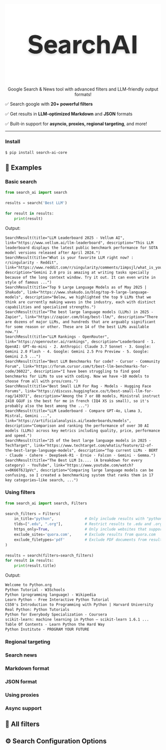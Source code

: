 <p align="center">
    <img src="https://github.com/jpjacobpadilla/SearchAI/blob/89e015df725990b3a3d9a35e6341b95a30ec1842/logo.png">
Google Search & News tool with advanced filters and LLM-friendly output formats!
</p>


✅ Search google with **20+ powerful filters**  

✅ Get results in **LLM-optimized Markdown** and **JSON** formats 

✅ Built-in support for **asyncio, proxies, regional targeting**, and more!

---

### Install

```
$ pip install search-ai-core
```

## 🚀 Examples

### Basic search

```python
from search_ai import search

results = search('Best LLM')

for result in results:
    print(result)
```

Output:

```plaintext
SearchResult(title="LLM Leaderboard 2025 - Vellum AI", link="https://www.vellum.ai/llm-leaderboard", description="This LLM leaderboard displays the latest public benchmark performance for SOTA model versions released after April 2024.")
SearchResult(title="What is your favorite LLM right now? : r/singularity - Reddit", link="https://www.reddit.com/r/singularity/comments/1impsjl/what_is_your_favorite_llm_right_now/", description="Gemini 2.0 pro is amazing at writing tasks specially because of the long context window. Try it out. It can even write in style of famous ...")
SearchResult(title="Top 9 Large Language Models as of May 2025 | Shakudo", link="https://www.shakudo.io/blog/top-9-large-language-models", description="Below, we highlighted the top 9 LLMs that we think are currently making waves in the industry, each with distinct capabilities and specialized strengths.")
SearchResult(title="The best large language models (LLMs) in 2025 - Zapier", link="https://zapier.com/blog/best-llm/", description="There are dozens of major LLMs, and hundreds that are arguably significant for some reason or other. These are 14 of the best LLMs available now.")
SearchResult(title="LLM Rankings - OpenRouter", link="https://openrouter.ai/rankings", description="Leaderboard · 1. OpenAI: GPT-4o-mini · 2. Anthropic: Claude 3.7 Sonnet · 3. Google: Gemini 2.0 Flash · 4. Google: Gemini 2.5 Pro Preview · 5. Google: Gemini 2.5 ...")
SearchResult(title="Best LLM Benchmarks for code? - Cursor - Community Forum", link="https://forum.cursor.com/t/best-llm-benchmarks-for-code/36022", description="I have been struggling to find good benchmarks for LLMs to use with coding. Now we have ~10 models to choose from all with pros/cons.")
SearchResult(title="Best Small LLM For Rag - Models - Hugging Face Forums", link="https://discuss.huggingface.co/t/best-small-llm-for-rag/143971", description="Among the 7 or 8B models, Ministral instruct 2410 GGUF is the best for me in french (IQ4 XS is small), so it's probably also the best among the ...")
SearchResult(title="LLM Leaderboard - Compare GPT-4o, Llama 3, Mistral, Gemini ...", link="https://artificialanalysis.ai/leaderboards/models", description="Comparison and ranking the performance of over 30 AI models (LLMs) across key metrics including quality, price, performance and speed.")
SearchResult(title="25 of the best large language models in 2025 - TechTarget", link="https://www.techtarget.com/whatis/feature/12-of-the-best-large-language-models", description="Top current LLMs · BERT · Claude · Cohere · DeepSeek-R1 · Ernie · Falcon · Gemini · Gemma.")
SearchResult(title="The Best LLM Is.... (A breakdown for every category) - YouTube", link="https://www.youtube.com/watch?v=0K66T6J1pVc", description="Comparing large language models can be confusing, so I created a benchmarking system that ranks them in 17 key categories—like search, ...")
```

### Using filters


```python
from search_ai import search, Filters

search_filters = Filters(
    in_title="python",              # Only include results with "python" in the title
    tlds=[".edu", ".org"],          # Restrict results to .edu and .org domains
    https_only=True,                # Only include websites that support HTTPS
    exclude_sites='quora.com',      # Exclude results from quora.com
    exclude_filetypes='pdf'         # Exclude PDF documents from results
)

results = search(filters=search_filters)
for result in results:
    print(result.title)
```

Output:

```plaintext
Welcome to Python.org
Python Tutorial - W3Schools
Python (programming language) - Wikipedia
Learn Python - Free Interactive Python Tutorial
CS50's Introduction to Programming with Python | Harvard University
Real Python: Python Tutorials
Python for Everybody Specialization - Coursera
scikit-learn: machine learning in Python — scikit-learn 1.6.1 ...
Table Of Contents - Learn Python the Hard Way
Python Institute - PROGRAM YOUR FUTURE
```

### Regional targeting

### Search news

### Markdown format

### JSON format

### Using proxies

### Async support

## 🧰 All filters

## ⚙️ Search Configuration Options

